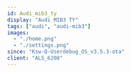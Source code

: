 ```yaml
---
id: Audi_mib3_ty
display: "Audi MIB3 TY"
tags: ["audi", "audi-mib3"]
images:
  - "./home.png"
  - "./settings.png"
since: "Ksw-Q-Userdebug_OS_v3.5.3-ota"
client: "ALS_6208"
---
```

